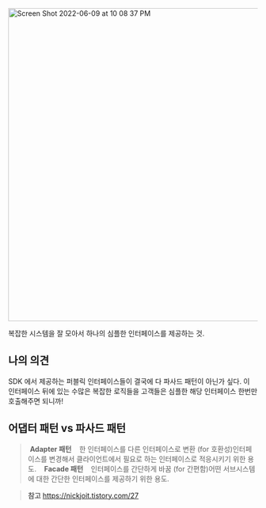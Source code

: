 <img width="633" alt="Screen Shot 2022-06-09 at 10 08 37 PM" src="https://user-images.githubusercontent.com/53814741/172854614-349c27a5-d0db-4428-aa9f-865bd7d20f90.png">

복잡한 시스템을 잘 모아서 하나의 심플한 인터페이스를 제공하는 것.

## 나의 의견

SDK 에서 제공하는 퍼블릭 인터페이스들이 결국에 다 파사드 패턴이 아닌가 싶다. 이 인터페이스 뒤에 있는 수많은 복잡한 로직들을 고객들은 심플한 해당 인터페이스 한번만 호출해주면 되니까!


## 어댑터 패턴 vs 파사드 패턴

> **Adapter 패턴** 
> 
> 한 인터페이스를 다른 인터페이스로 변환 (for 호환성)인터페이스를 변경해서 클라이언트에서 필요로 하는 인터페이스로 적응시키기 위한 용도.
 
> **Facade 패턴** 
> 
> 인터페이스를 간단하게 바꿈 (for 간편함)어떤 서브시스템에 대한 간단한 인터페이스를 제공하기 위한 용도.

> **참고** https://nickjoit.tistory.com/27
